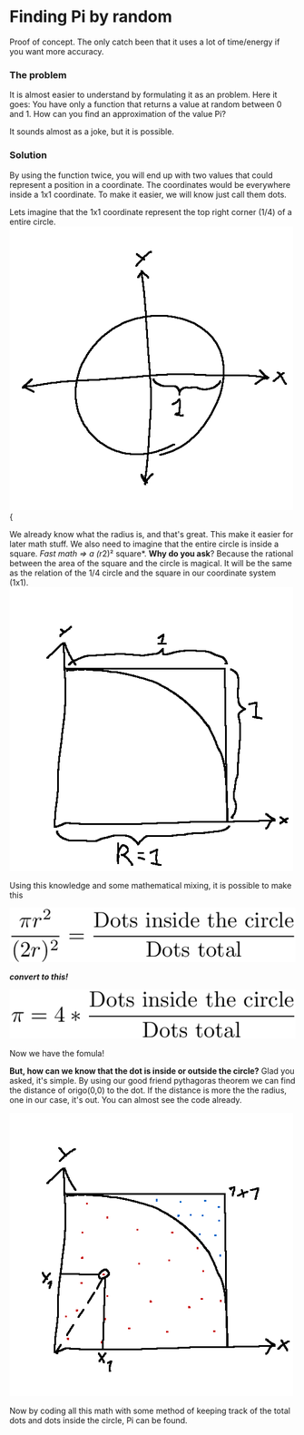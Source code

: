 
# Finding Pi by random
Proof of concept. The only catch been that it uses a lot of time/energy if you want more accuracy.

### The problem
It is almost easier to understand by formulating it as an problem. Here it goes:
You have only a function that returns a value at random between 0 and 1. How can you find an approximation of the value Pi?

It sounds almost as a joke, but it is possible. 

### Solution
By using the function twice, you will end up with two values that could represent a position in a coordinate. The coordinates would be everywhere inside a 1x1 coordinate. To make it easier, we will know just call them dots.

Lets imagine that the 1x1 coordinate represent the top right corner (1/4) of a entire circle. 
![Relation|](img/ballen.png){


We already know what the radius is, and that's great. This make it easier for later math stuff. 
We also need to imagine that the entire circle is inside a square. *Fast math => a (r*2)² square*. 
**Why do you ask**? Because the rational between the area of the square and the circle is magical. 
It will be the same as the relation of the 1/4 circle and the square in our coordinate system (1x1).
![Zoom](img/zoom.png)


Using this knowledge and some mathematical mixing, it is possible to make this

![FirstFormula](img/relation.png)

***convert to this!*** 

![lastFormula](img/formula.png)

Now we have the fomula!

**But, how can we know that the dot is inside or outside the circle?** Glad you asked, it's simple. By using our good friend pythagoras theorem we can find the distance of origo(0,0) to the dot. If the distance is more the the radius, one in our case, it's out. You can almost see the code already.

![dotsdist](img/dotsKordi.png)

Now by coding all this math with some method of keeping track of the total dots and dots inside the circle, Pi can be found. 


